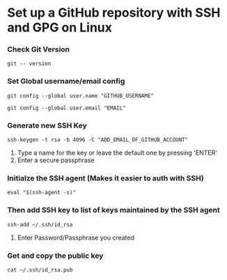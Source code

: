 # Set up a GitHub repository with SSH and GPG on Linux

### Check Git Version
`git -- version`


### Set Global username/email config
`git config --global user.name "GITHUB_USERNAME"`

`git config --global user.email "EMAIL"`

### Generate new SSH Key

`ssh-keygen -t rsa -b 4096 -C "ADD_EMAIL_OF_GITHUB_ACCOUNT"`

1. Type a name for the key or leave the default one by pressing 'ENTER'
1. Enter a secure passphrase

### Initialze the SSH agent (Makes it easier to auth with SSH)

`eval "$(ssh-agent -s)"`

### Then add SSH key to list of keys maintained by the SSH agent

`ssh-add ~/.ssh/id_rsa`

1. Enter Password/Passphrase you created

### Get and copy the public key

`cat ~/.ssh/id_rsa.pub`


